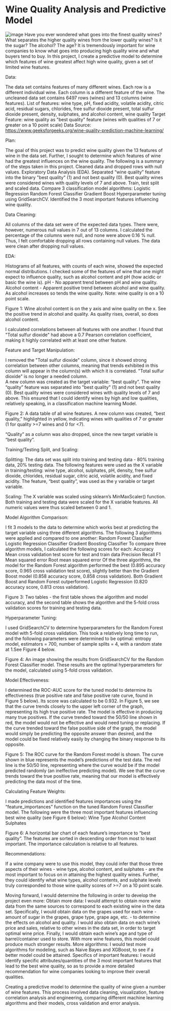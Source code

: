 # Wine Quality Analysis and Predictive Model
![image](https://user-images.githubusercontent.com/97368604/182192131-b4eb0442-c8ce-42b6-a996-23913be7b08d.png)
Have you ever wondered what goes into the finest quality wines? What separates the higher quality wines from the lower quality wines? Is it the sugar? The alcohol? The age? It is tremendously important for wine companies to know what goes into producing high quality wine and what buyers tend to buy. In this project, I create a predictive model to determine which features of wine greatest affect high wine quality, given a set of limited wine features. 

Data:


The data set contains features of many different wines. Each row is a different individual wine. Each column is a different feature of the wine. The uncleaned data set contains 6497 rows (wines) and 13 columns (wine features).
List of features: wine type, pH, fixed acidity, volatile acidity, citric acid, residual sugars, chlorides, free sulfur dioxide present, total sulfur dioxide present, density, sulphates, and alcohol content, wine quality
Target Feature: wine quality as "best quality" feature (wines with qualities of 7 or greater on a 10 point scale)
Data Source: https://www.geeksforgeeks.org/wine-quality-prediction-machine-learning/


Plan:


The goal of this project was to predict wine quality given the 13 features of wine in the data set. Further, I sought to determine which features of wine had the greatest influences on the wine quality. The following is a summary of the steps taken in this project. 
Cleaned data and dropped rows with null values.
Exploratory Data Analysis (EDA). 
Separated “wine quality” feature into the binary "best quality" (1) and not best quality (0). Best quality wines were considered wines with quality levels of 7 and above. 
Train, test split and scaled data. 
Compare 3 classification model algorithms:
Logistic Regression
Random Forest Classifier
Gradient Boost
Hyperparameter tuning using GridSearchCV.
Identified the 3 most important features influencing wine quality. 



Data Cleaning: 


All columns of the data set were of the expected data types. There were, however, numerous null values in 7 out of 13 columns. I calculated the percentage of the columns were null, and none were above 0.16 % null. Thus, I felt comfortable dropping all rows containing null values. The data were clean after dropping null values. 


EDA:


Histograms of all features, with counts of each wine, showed the expected normal distributions. 
I checked some of the features of wine that one might expect to influence quality, such as alcohol content and pH (how acidic or basic the wine is). 
pH - No apparent trend between pH and wine quality. 
Alcohol content - Apparent positive trend between alcohol and wine quality. As alcohol increases so tends the wine quality. Note: wine quality is on a 10 point scale.


Figure 1: Wine alcohol content is on the y axis and wine quality on the x. See the positive trend in alcohol and quality. As quality rises, overall, so does alcohol content. 


I calculated correlations between all features with one another. I found that "Total sulfur dioxide" had above a 0.7 Pearson correlation coefficient, making it highly correlated with at least one other feature.


Feature and Target Manipulation:


 I removed the "Total sulfur dioxide" column, since it showed strong correlation between other columns, meaning that trends exhibited in this column will appear in the column(s) with which it is correlated. "Total sulfur dioxide" is no longer a needed column.  
A new column was created as the target variable: “best quality”. The wine “quality” feature was separated into "best quality" (1) and not best quality (0). Best quality wines were considered wines with quality levels of 7 and above. This ensured that I could identify wines by high and low qualities, relatively speaking, in a classification machine learning Model. 

Figure 2: A data table of all wine features. A new column was created, “best quality,” highlighted in yellow, indicating wines with qualities of 7 or greater (1 for quality >=7 wines and 0 for <7). 


“Quality” as a column was also dropped, since the new target variable is “best quality”. 



Training/Testing Split, and Scaling:


Splitting: The data set was split into training and testing data - 80% training data, 20% testing data. The following features were used as the X variable in training/testing: wine type, alcohol, sulphates, pH, density, free sulfur dioxide, chlorides, residual sugar, citric acid, volatile acidity, and fixed acidity. The feature, “best quality”, was used as the y variable or target variable. 

Scaling: The X variable was scaled using sklearn’s MinMaxScaler() function. Both training and testing data were scaled for the X variable features. All numeric values were thus scaled between 0 and 1. 


Model Algorithm Comparison:


I fit 3 models to the data to determine which works best at predicting the target variable using three different algorithms. The following 3 algorithms were applied and compared to one another:
Random Forest Classifier
Logistic Regression Classifier
Gradient Boosting Classifier
To compare three algorithm models, I calculated the following scores for each:
Accuracy 
Mean cross validation test score for test and train data
Precision
Recall
F1
Mean squared error
Root mean squared error
Of the three algorithms, the model for the Random Forest algorithm performed the best (0.895 accuracy score, 0.965 cross validation test score), slightly better than the Gradient Boost model (0.858 accuracy score, 0.858 cross validation). Both Gradient Boost and Random Forest outperformed Logistic Regression (0.820 accuracy score, 0.813 cross validation).

Figure 3: Two tables - the first table shows the algorithm and model accuracy, and the second table shows the algorithm and the 5-fold cross validation scores for training and testing data.
 
Hyperparameter Tuning:


I used GridSearchCV to determine hyperparameters for the Random Forest model with 5-fold cross validation. This took a relatively long time to run, and the following parameters were determined to be optimal:  entropy model, estimators = 700, number of sample splits = 4, with a random state at 1.See Figure 4 below.




Figure 4: An image showing the results from GridSearchCV for the Random Forest Classifier model. These results are the optimal hyperparameters for the model, calculated using 5-fold cross validation.


Model Effectiveness:


I determined the ROC-AUC score for the tuned model to determine its effectiveness (true positive rate and false positive rate curve, found in Figure 5 below). Its score was calculated to be 0.932. In Figure 5, we see that the curve trends closely to the upper left corner of the graph, representing its high true positive rate. The model is effective in producing many true positives. If the curve trended toward the 50/50 line shown in red, the model would not be effective and would need tuning or replacing. If the curve trended toward the false positive side of the graph, the model would simply be predicting the opposite answer than desired, and the model could be fixed relatively easily by changing the binary response to its opposite. 



Figure 5: The ROC curve for the Random Forest model is shown. The curve shown in blue represents the model’s predictions of the test data. The red line is the 50/50 line, representing where the curve would be if the model predicted randomly (an ineffective predicting model). We see that the curve trends toward the true positive rate, meaning that our model is effectively predicting the data most of the time. 



Calculating Feature Weights:

I made predictions and identified features importances using the “feature_importances” function on the tuned Random Forest Classifier model. The following were the three most important features influencing best wine quality (see Figure 6 below):
    Wine Type
    Alcohol Content
    Sulphates

Figure 6: A horizontal bar chart of each feature’s importance to “best quality”. The features are sorted in descending order from most to least important. The importance calculation is relative to all features. 



Recommendations:     


If a wine company were to use this model, they could infer that those three aspects of their wines - wine type, alcohol content, and sulphates - are the most important to focus on in attaining the highest quality wines. Further, they could identify what wine types, alcohol contents, and sulphate levels truly corresponded to those wine quality scores of >=7 on a 10 point scale. 

Moving forward, I would determine the following in order to develop the project even more:
Obtain more data: I would attempt to obtain more wine data from the same sources to correspond to each existing wine in the data set. Specifically, I would obtain data on the grapes used for each wine - amount of sugar in the grapes, grape type, grape age, etc. - to determine the effects on alcohol and quality. I would also obtain data on each wine’s price and sales, relative to other wines in the data set, in order to target optimal wine price. Finally, I would obtain each wine’s age and type of barrel/container used to store. With more wine features, this model could produce much stronger results.
More algorithms: I would test more algorithms for modeling, such as Naive Bayes and XGBoost, to see if a better model could be attained.
Specifics of important features: I would identify specific attributes/quantities of the 3 most important features that lead to the best wine quality, so as to provide a more detailed recommendation for wine companies looking to improve their overall qualities.




Creating a predictive model to determine the quality of wine given a number of wine features. This process involved data cleaning, visualization, feature correlation analysis and engineering, comparing different machine learning algorithms and their models, cross validation and error analysis. 
